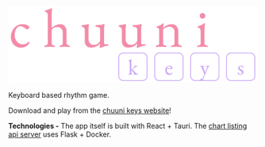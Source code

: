 <p align="center">
    <img src="src-tauri/resources/logo.png" alt="chuuni keys logo" width="700">
</p>

Keyboard based rhythm game.

Download and play from the [chuuni keys website](https://chuuni-keys.troylu.com/)!

**Technologies -** The app itself is built with React + Tauri. The [chart listing api server](https://github.com/troylu8/chuuni-keys-server) uses Flask + Docker.
